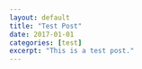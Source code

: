 ```yaml
---
layout: default
title: "Test Post"
date: 2017-01-01
categories: [test]
excerpt: "This is a test post."
---
```

